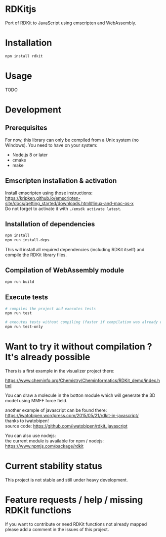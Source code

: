 # RDKitjs

Port of RDKit to JavaScript using emscripten and WebAssembly.

# Installation

```bash
npm install rdkit
```

# Usage

TODO

# Development

## Prerequisites

For now, this library can only be compiled from a Unix system (no Windows).
You need to have on your system:

* Node.js 8 or later
* cmake
* make

## Emscripten installation & activation

Install emscripten using those instructions: https://kripken.github.io/emscripten-site/docs/getting_started/downloads.html#linux-and-mac-os-x  
Do not forget to activate it with `./emsdk activate latest`.

## Installation of dependencies

```bash
npm install
npm run install-deps
```

This will install all required dependencies (including RDKit itself) and compile
the RDKit library files.

## Compilation of WebAssembly module

```bash
npm run build
```

## Execute tests

```bash
# compiles the project and executes tests
npm run test

# executes tests without compiling (faster if compilation was already done)
npm run test-only
```

# Want to try it without compilation ? It's already possible

Thers is a first example in the visualizer project there:

https://www.cheminfo.org/Chemistry/Cheminformatics/RDKit_demo/index.html

You can draw a molecule in the botton module which will generate the 3D model using MMFF force field.

another example of javascript can be found there:  
https://iwatobipen.wordpress.com/2015/05/21/rdkit-in-javascript/  
thanks to iwatobipen!  
source code: https://github.com/iwatobipen/rdkit_javascript

You can also use nodejs:  
the current module is available for npm / nodejs:  
https://www.npmjs.com/package/rdkit

# Current stability status

This project is not stable and still under heavy development.

# Feature requests / help / missing RDKit functions

If you want to contribute or need RDKit functions not already mapped please add
a comment in the issues of this project.
